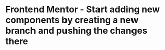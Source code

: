 # Frontend Mentor - Start adding new components by creating a new branch and pushing the changes there
